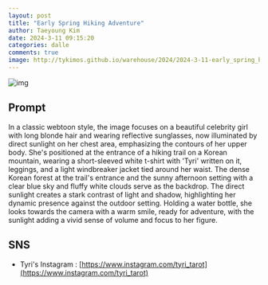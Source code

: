 ```yaml
---
layout: post
title: "Early Spring Hiking Adventure"
author: Taeyoung Kim
date: 2024-3-11 09:15:20
categories: dalle
comments: true
image: http://tykimos.github.io/warehouse/2024/2024-3-11-early_spring_hiking_adventure_title.jpeg
---
```


![img](http://tykimos.github.io/warehouse/2024/2024-3-11-early_spring_hiking_adventure_title.jpeg)

## Prompt
In a classic webtoon style, the image focuses on a beautiful celebrity girl with long blonde hair and wearing reflective sunglasses, now illuminated by direct sunlight on her chest area, emphasizing the contours of her upper body. She's positioned at the entrance of a hiking trail on a Korean mountain, wearing a short-sleeved white t-shirt with 'Tyri' written on it, leggings, and a light windbreaker jacket tied around her waist. The dense Korean forest at the trail's entrance and the sunny afternoon setting with a clear blue sky and fluffy white clouds serve as the backdrop. The direct sunlight creates a stark contrast of light and shadow, highlighting her dynamic presence against the outdoor setting. Holding a water bottle, she looks towards the camera with a warm smile, ready for adventure, with the sunlight adding a vivid sense of volume and focus to her figure.
## SNS

* Tyri's Instagram : [https://www.instagram.com/tyri_tarot](https://www.instagram.com/tyri_tarot)


